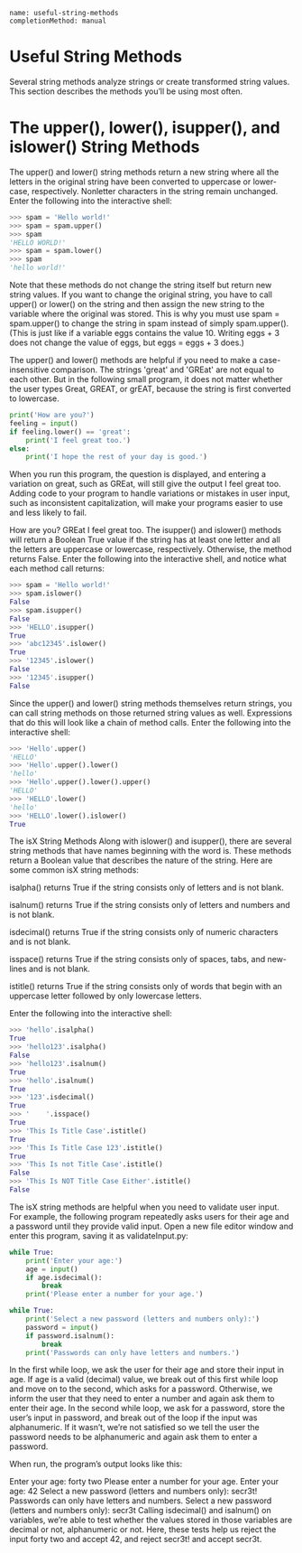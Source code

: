 ```ngMeta
name: useful-string-methods
completionMethod: manual
```
# Useful String Methods
Several string methods analyze strings or create transformed string values. This section describes the methods you’ll be using most often.

# The upper(), lower(), isupper(), and islower() String Methods
The upper() and lower() string methods return a new string where all the letters in the original string have been converted to uppercase or lower-case, respectively. Nonletter characters in the string remain unchanged. Enter the following into the interactive shell:

```python
>>> spam = 'Hello world!'
>>> spam = spam.upper()
>>> spam
'HELLO WORLD!'
>>> spam = spam.lower()
>>> spam
'hello world!'
```
Note that these methods do not change the string itself but return new string values. If you want to change the original string, you have to call upper() or lower() on the string and then assign the new string to the variable where the original was stored. This is why you must use spam = spam.upper() to change the string in spam instead of simply spam.upper(). (This is just like if a variable eggs contains the value 10. Writing eggs + 3 does not change the value of eggs, but eggs = eggs + 3 does.)

The upper() and lower() methods are helpful if you need to make a case-insensitive comparison. The strings 'great' and 'GREat' are not equal to each other. But in the following small program, it does not matter whether the user types Great, GREAT, or grEAT, because the string is first converted to lowercase.

```python
print('How are you?')
feeling = input()
if feeling.lower() == 'great':
    print('I feel great too.')
else:
    print('I hope the rest of your day is good.')
```
When you run this program, the question is displayed, and entering a variation on great, such as GREat, will still give the output I feel great too. Adding code to your program to handle variations or mistakes in user input, such as inconsistent capitalization, will make your programs easier to use and less likely to fail.


How are you?
GREat
I feel great too.
The isupper() and islower() methods will return a Boolean True value if the string has at least one letter and all the letters are uppercase or lowercase, respectively. Otherwise, the method returns False. Enter the following into the interactive shell, and notice what each method call returns:

```python
>>> spam = 'Hello world!'
>>> spam.islower()
False
>>> spam.isupper()
False
>>> 'HELLO'.isupper()
True
>>> 'abc12345'.islower()
True
>>> '12345'.islower()
False
>>> '12345'.isupper()
False
```
Since the upper() and lower() string methods themselves return strings, you can call string methods on those returned string values as well. Expressions that do this will look like a chain of method calls. Enter the following into the interactive shell:

```python
>>> 'Hello'.upper()
'HELLO'
>>> 'Hello'.upper().lower()
'hello'
>>> 'Hello'.upper().lower().upper()
'HELLO'
>>> 'HELLO'.lower()
'hello'
>>> 'HELLO'.lower().islower()
True
```
The isX String Methods
Along with islower() and isupper(), there are several string methods that have names beginning with the word is. These methods return a Boolean value that describes the nature of the string. Here are some common isX string methods:

isalpha() returns True if the string consists only of letters and is not blank.

isalnum() returns True if the string consists only of letters and numbers and is not blank.

isdecimal() returns True if the string consists only of numeric characters and is not blank.

isspace() returns True if the string consists only of spaces, tabs, and new-lines and is not blank.

istitle() returns True if the string consists only of words that begin with an uppercase letter followed by only lowercase letters.

Enter the following into the interactive shell:

```python
>>> 'hello'.isalpha()
True
>>> 'hello123'.isalpha()
False
>>> 'hello123'.isalnum()
True
>>> 'hello'.isalnum()
True
>>> '123'.isdecimal()
True
>>> '    '.isspace()
True
>>> 'This Is Title Case'.istitle()
True
>>> 'This Is Title Case 123'.istitle()
True
>>> 'This Is not Title Case'.istitle()
False
>>> 'This Is NOT Title Case Either'.istitle()
False
```
The isX string methods are helpful when you need to validate user input. For example, the following program repeatedly asks users for their age and a password until they provide valid input. Open a new file editor window and enter this program, saving it as validateInput.py:

```python
while True:
    print('Enter your age:')
    age = input()
    if age.isdecimal():
        break
    print('Please enter a number for your age.')

while True:
    print('Select a new password (letters and numbers only):')
    password = input()
    if password.isalnum():
        break
    print('Passwords can only have letters and numbers.')
```
In the first while loop, we ask the user for their age and store their input in age. If age is a valid (decimal) value, we break out of this first while loop and move on to the second, which asks for a password. Otherwise, we inform the user that they need to enter a number and again ask them to enter their age. In the second while loop, we ask for a password, store the user’s input in password, and break out of the loop if the input was alphanumeric. If it wasn’t, we’re not satisfied so we tell the user the password needs to be alphanumeric and again ask them to enter a password.

When run, the program’s output looks like this:


Enter your age:
forty two
Please enter a number for your age.
Enter your age:
42
Select a new password (letters and numbers only):
secr3t!
Passwords can only have letters and numbers.
Select a new password (letters and numbers only):
secr3t
Calling isdecimal() and isalnum() on variables, we’re able to test whether the values stored in those variables are decimal or not, alphanumeric or not. Here, these tests help us reject the input forty two and accept 42, and reject secr3t! and accept secr3t.

